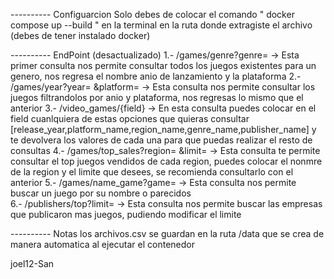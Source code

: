---------- Configuarcion
Solo debes de colocar el comando " docker compose up --build " en la terminal en la ruta donde extragiste el archivo (debes de tener instalado docker)


---------- EndPoint (desactualizado)
1.- /games/genre?genre=               -> Esta primer consulta nos permite consultar todos los juegos existentes para un genero, nos regresa el nombre anio de lanzamiento y la plataforma 
2.- /games/year?year= &platform=      -> Esta consulta nos permite consultar los juegos filtrandolos por anio y plataforma, nos regresas lo mismo que el anterior
3.- /video_games/{field}              -> En esta consulta puedes colocar en el field cuanlquiera de estas opciones que quieras consultar
[release_year,platform_name,region_name,genre_name,publisher_name] y te devolvera los valores de cada una para que puedas realizar el resto de consultas
4.- /games/top_sales?region= &limit=  -> Esta consulta te permite consultar el top juegos vendidos de cada region, puedes colocar el nonmre de la region y el limite que desees, se recomienda consultarlo con el anterior
5.- /games/name_game?game=            -> Esta consulta nos permite buscar un juego por su nombre o parecidos   
6.- /publishers/top?limit=            -> Esta consulta nos permite buscar las empresas que publicaron mas juegos, pudiendo modificar el limite


---------- Notas
los archivos.csv se guardan en la ruta /data que se crea de manera automatica al ejecutar el contenedor



joel12-San
